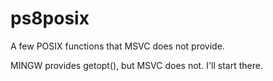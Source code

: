 ps8posix
========

A few POSIX functions that MSVC does not provide.

MINGW provides getopt(), but MSVC does not. I'll start there.